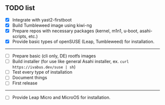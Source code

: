 
## TODO list

- [x] Integrate with yast2-firstboot
- [x] Build Tumbleweed image using kiwi-ng
- [x] Prepare repos with necessary packages (kernel, m1n1, u-boot, asahi-scripts, etc.)
- [x] Provide basic types of openSUSE (Leap, Tumbleweed) for installation.
------
- [ ] Prepare basic (cli only, DE) rootfs images
- [ ] Build installer (for use like general Asahi installer, ex. `curl https://ivabus.dev/suse | sh`)
- [ ] Test every type of installation
- [ ] Document things
- [ ] First release
------
- [ ] Provide Leap Micro and MicroOS for installation.
